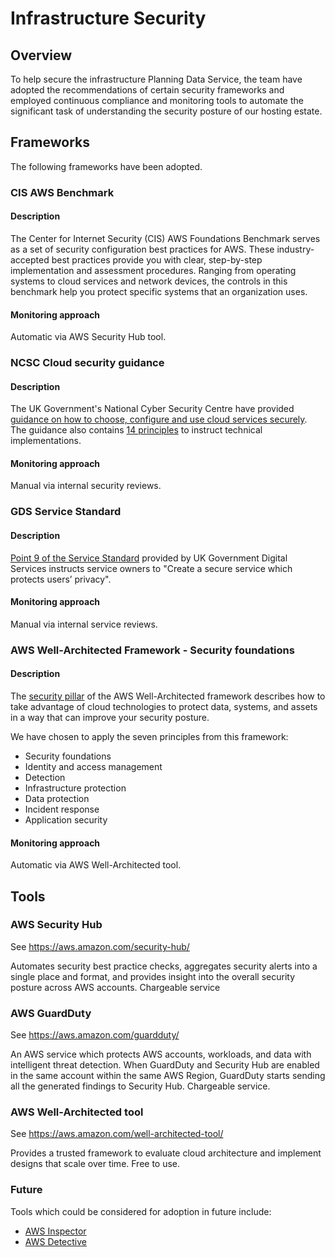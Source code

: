 # Infrastructure Security

## Overview

To help secure the infrastructure Planning Data Service, the team have adopted the recommendations of certain security 
frameworks and employed continuous compliance and monitoring tools to automate the significant task of understanding the security posture
of our hosting estate.

## Frameworks

The following frameworks have been adopted.

### CIS AWS Benchmark

#### Description

The Center for Internet Security (CIS) AWS Foundations Benchmark serves as a set of security configuration best practices for AWS. These industry-accepted best practices provide you with clear, step-by-step implementation and assessment procedures. Ranging from operating systems to cloud services and network devices, the controls in this benchmark help you protect specific systems that an organization uses.

#### Monitoring approach

Automatic via AWS Security Hub tool.

### NCSC Cloud security guidance

#### Description

The UK Government's National Cyber Security Centre have provided [guidance on how to choose, configure and use cloud services securely](https://www.ncsc.gov.uk/collection/cloud). The  guidance also contains [14 principles](https://www.ncsc.gov.uk/collection/cloud/the-cloud-security-principles) to instruct technical implementations.

#### Monitoring approach

Manual via internal security reviews.

### GDS Service Standard

#### Description

[Point 9 of the Service Standard](https://www.gov.uk/service-manual/service-standard/point-9-create-a-secure-service) provided by UK Government Digital Services instructs service owners to "Create a secure service which protects users’ privacy".

#### Monitoring approach

Manual via internal service reviews.

### AWS Well-Architected Framework - Security foundations

#### Description

The [security pillar](https://docs.aws.amazon.com/wellarchitected/latest/security-pillar/security.html) of the AWS Well-Architected framework describes how to take advantage of cloud technologies to protect data, systems, and assets in a way that can improve your security posture.

We have chosen to apply the seven principles from this framework:

 * Security foundations
 * Identity and access management
 * Detection
 * Infrastructure protection
 * Data protection
 * Incident response
 * Application security

#### Monitoring approach

Automatic via AWS Well-Architected tool.


## Tools

### AWS Security Hub

See https://aws.amazon.com/security-hub/ 

Automates security best practice checks, aggregates security alerts into a single place and format, and provides insight into the overall security posture across AWS accounts.  Chargeable service

### AWS GuardDuty

See https://aws.amazon.com/guardduty/

An AWS service which protects AWS accounts, workloads, and data with intelligent threat detection. When GuardDuty and Security Hub are enabled in the same account within the same AWS Region, GuardDuty starts sending all the generated findings to Security Hub. Chargeable service.

### AWS Well-Architected tool

See https://aws.amazon.com/well-architected-tool/

Provides a trusted framework to evaluate cloud architecture and implement designs that scale over time.  Free to use.

### Future

Tools which could be considered for adoption in future include:

 * [AWS Inspector](https://aws.amazon.com/inspector/?nc=sn&loc=0)
 * [AWS Detective](https://aws.amazon.com/detective/)